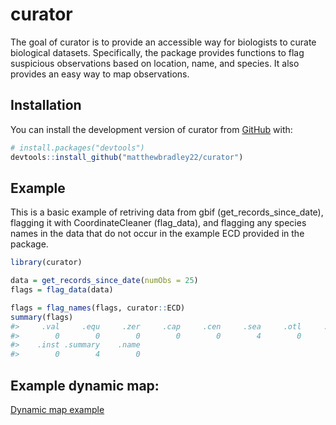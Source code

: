 
<!-- README.md is generated from README.Rmd. Please edit that file -->

# curator

<!-- badges: start -->
<!-- badges: end -->

The goal of curator is to provide an accessible way for biologists to
curate biological datasets. Specifically, the package provides functions
to flag suspicious observations based on location, name, and species. It
also provides an easy way to map observations.

## Installation

You can install the development version of curator from
[GitHub](https://github.com/) with:

``` r
# install.packages("devtools")
devtools::install_github("matthewbradley22/curator")
```

## Example

This is a basic example of retriving data from gbif
(get_records_since_date), flagging it with CoordinateCleaner
(flag_data), and flagging any species names in the data that do not
occur in the example ECD provided in the package.

``` r
library(curator)

data = get_records_since_date(numObs = 25)
flags = flag_data(data)
```

``` r
flags = flag_names(flags, curator::ECD)
summary(flags)
#>     .val     .equ     .zer     .cap     .cen     .sea     .otl     .gbf 
#>        0        0        0        0        0        4        0        0 
#>    .inst .summary    .name 
#>        0        4        0
```

## Example dynamic map:

<a href="https://matthewbradley22.github.io/curator/curatorExample.html"
target="_blank">Dynamic map example</a>

